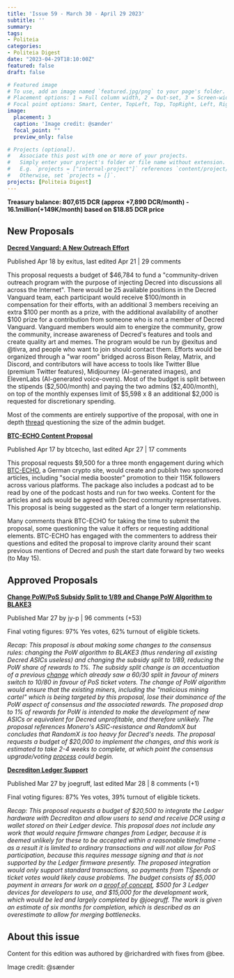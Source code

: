 ```yaml
---
title: 'Issue 59 - March 30 - April 29 2023'
subtitle: ''
summary: 
tags:
- Politeia
categories:
- Politeia Digest
date: "2023-04-29T18:10:00Z"
featured: false
draft: false

# Featured image
# To use, add an image named `featured.jpg/png` to your page's folder.
# Placement options: 1 = Full column width, 2 = Out-set, 3 = Screen-width
# Focal point options: Smart, Center, TopLeft, Top, TopRight, Left, Right, BottomLeft, Bottom, BottomRight
image:
  placement: 3
  caption: 'Image credit: @sænder'
  focal_point: ""
  preview_only: false

# Projects (optional).
#   Associate this post with one or more of your projects.
#   Simply enter your project's folder or file name without extension.
#   E.g. `projects = ["internal-project"]` references `content/project/deep-learning/index.md`.
#   Otherwise, set `projects = []`.
projects: [Politeia Digest]
---
```


**Treasury balance: 807,615 DCR (approx +7,890 DCR/month) - $16.1 million (+$149K/month) based on $18.85 DCR price**

## New Proposals

**[Decred Vanguard: A New Outreach Effort](https://proposals.decred.org/record/0a1b782)**

Published Apr 18 by exitus, last edited Apr 21 | 29 comments

This proposal requests a budget of $46,784 to fund a "community-driven outreach program with the purpose of injecting Decred into discussions all across the Internet". There would be 25 available positions in the Decred Vanguard team, each participant would receive $100/month in compensation for their efforts, with an additional 3 members receiving an extra $100 per month as a prize, with the additional availability of another $100 prize for a contribution from someone who is not a member of Decred Vanguard. Vanguard members would aim to energize the community, grow the community, increase awareness of Decred's features and tools and create quality art and memes. The program would be run by @exitus and @tivra, and people who want to join should contact them. Efforts would be organized through a "war room" bridged across Bison Relay, Matrix, and Discord, and contributors will have access to tools like Twitter Blue (premium Twitter features), Midjourney (AI-generated images), and ElevenLabs (AI-generated voice-overs). Most of the budget is split between the stipends ($2,500/month) and paying the two admins ($2,400/month), on top of the monthly expenses limit of $5,598 x 8 an additional $2,000 is requested for discretionary spending.

Most of the comments are entirely supportive of the proposal, with one in depth [thread](https://proposals.decred.org/record/0a1b782/comments/13) questioning the size of the admin budget.

**[BTC-ECHO Content Proposal](https://proposals.decred.org/record/49e373b)**

Published Apr 17 by btcecho, last edited Apr 27 | 17 comments

This proposal requests $9,500 for a three month engagement during which [BTC-ECHO](https://www.btc-echo.de/), a German crypto site, would create and publish two sponsored articles, including "social media booster" promotion to their 115K followers across various platforms. The package also includes a podcast ad to be read by one of the podcast hosts and run for two weeks. Content for the articles and ads would be agreed with Decred community representatives. This proposal is being suggested as the start of a longer term relationship.

Many comments thank BTC-ECHO for taking the time to submit the proposal, some questioning the value it offers or requesting additional elements. BTC-ECHO has engaged with the commenters to address their questions and edited the proposal to improve clarity around their scant previous mentions of Decred and push the start date forward by two weeks (to May 15).

## Approved Proposals

**[Change PoW/PoS Subsidy Split to 1/89 and Change PoW Algorithm to BLAKE3](https://proposals.decred.org/record/a8501bc)**

Published Mar 27 by jy-p | 96 comments (+53)

Final voting figures: 97% Yes votes, 62% turnout of eligible tickets.

*Recap: This proposal is about making some changes to the consensus rules: changing the PoW algorithm to BLAKE3 (thus rendering all existing Decred ASICs useless) and changing the subsidy split to 1/89, reducing the PoW share of rewards to 1%. The subsidy split change is an accentuation of a previous [change](https://proposals.decred.org/record/427e1d4) which already saw a 60/30 split in favour of miners switch to 10/80 in favour of PoS ticket voters. The change of PoW algorithm would ensure that the existing miners, including the "malicious mining cartel" which is being targeted by this proposal, lose their dominance of the PoW aspect of consensus and the associated rewards. The proposed drop to 1% of rewards for PoW is intended to make the development of new ASICs or equivalent for Decred unprofitable, and therefore unlikely. The proposal references Monero's ASIC-resistance and RandomX but concludes that RandomX is too heavy for Decred's needs. The proposal requests a budget of $20,000 to implement the changes, and this work is estimated to take 2-4 weeks to complete, at which point the consensus upgrade/voting [process](https://docs.decred.org/proof-of-stake/overview/) could begin.*

**[Decrediton Ledger Support](https://proposals.decred.org/record/609db9e)**

Published Mar 27 by joegruff, last edited Mar 28 | 8 comments (+1)

Final voting figures: 87% Yes votes, 39% turnout of eligible tickets.

*Recap: This proposal requests a budget of $20,500 to integrate the Ledger hardware with Decrediton and allow users to send and receive DCR using a wallet stored on their Ledger device. This proposal does not include any work that would require firmware changes from Ledger, because it is deemed unlikely for these to be accepted within a reasonable timeframe - as a result it is limited to ordinary transactions and will not allow for PoS participation, because this requires message signing and that is not supported by the Ledger firmware presently. The proposed integration would only support standard transactions, so payments from TSpends or ticket votes would likely cause problems. The budget consists of $5,000 payment in arrears for work on a [proof of concept](https://github.com/JoeGruffins/ledger-decred-poc), $500 for 3 Ledger devices for developers to use, and $15,000 for the development work, which would be led and largely completed by @joegruff. The work is given an estimate of six months for completion, which is described as an overestimate to allow for merging bottlenecks.*

## About this issue

Content for this edition was authored by @richardred with fixes from @bee.

Image credit: @sænder